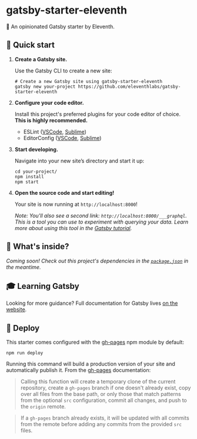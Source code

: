 # gatsby-starter-eleventh

🌱 An opinionated Gatsby starter by Eleventh.

## 🚀 Quick start

1.  **Create a Gatsby site.**

    Use the Gatsby CLI to create a new site:

    ```shell
    # Create a new Gatsby site using gatsby-starter-eleventh
    gatsby new your-project https://github.com/eleventhlabs/gatsby-starter-eleventh
    ```

1. **Configure your code editor.**

    Install this project's preferred plugins for your code editor of choice. **This is highly recommended.**

    - ESLint ([VSCode](https://marketplace.visualstudio.com/items?itemName=dbaeumer.vscode-eslint), [Sublime](https://packagecontrol.io/packages/SublimeLinter-eslint))
    - EditorConfig ([VSCode](https://marketplace.visualstudio.com/items?itemName=EditorConfig.EditorConfig), [Sublime](https://packagecontrol.io/packages/EditorConfig))

1.  **Start developing.**

    Navigate into your new site’s directory and start it up:

    ```shell
    cd your-project/
    npm install
    npm start
    ```

1.  **Open the source code and start editing!**

    Your site is now running at `http://localhost:8000`!

    _Note: You'll also see a second link: _`http://localhost:8000/___graphql`_. This is a tool you can use to experiment with querying your data. Learn more about using this tool in the [Gatsby tutorial](https://www.gatsbyjs.org/tutorial/part-five/#introducing-graphiql)._

## 🧐 What's inside?

*Coming soon! Check out this project's dependencies in the [`package.json`](package.json) in the meantime.*

## 🎓 Learning Gatsby

Looking for more guidance? Full documentation for Gatsby lives [on the website](https://www.gatsbyjs.org/).

## 💫 Deploy

This starter comes configured with the [gh-pages](https://www.npmjs.com/package/gh-pages) npm module by default:

```shell
npm run deploy
```

Running this command will build a production version of your site and automatically publish it. From the [gh-pages](https://www.npmjs.com/package/gh-pages) documentation:

> Calling this function will create a temporary clone of the current repository, create a `gh-pages` branch if one doesn't already exist, copy over all files from the base path, or only those that match patterns from the optional `src` configuration, commit all changes, and push to the `origin` remote.

> If a `gh-pages` branch already exists, it will be updated with all commits from the remote before adding any commits from the provided `src` files.
